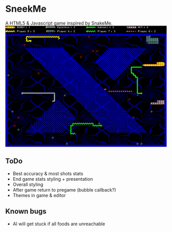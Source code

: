 SneekMe
=======

A HTML5 & Javascript game inspired by SnakeMe.
![snakeme.gif](/img/snakeme.gif)

## ToDo

- Best accuracy & most shots stats
- End game stats styling + presentation
- Overall styling
- After game return to pregame (bubble callback?)
- Themes in game & editor

## Known bugs

- AI will get stuck if all foods are unreachable
